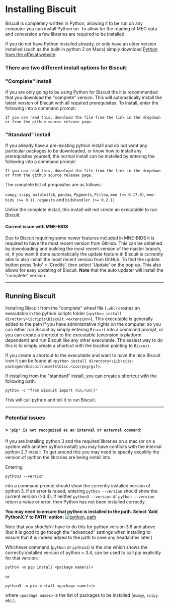 # Installing Biscuit

Biscuit is completely written in Python, allowing it to be run on any computer you can install Python on.
To allow for the reading of MEG data and conversion a few libraries are required to be installed.

If you do not have Python installed already, or only have an older version installed (such as the built-in python 2 on Macs) simply download [Python from the official website](https://www.python.org/downloads/).

### There are two different install options for Biscuit:

### "Complete" install

If you are only going to be using Python for Biscuit the it is recommended that you download the "complete" version.
This will automatically install the latest version of Biscuit with all required prerequisites.
To install, enter the following into a command prompt:
<pre><code id="gh_download_command_complete">If you can read this, download the file from the link in the dropdown or from the github source release page.</code></pre>

### "Standard" install

If you already have a pre-existing python install and do not want any particular packages to be downloaded, or know how to install any prerequisites yourself, the normal install can be installed by entering the following into a command prompt:

<pre><code id="gh_download_command_standard">If you can read this, download the file from the link in the dropdown or from the github source release page.</code></pre>

The complete list of prequisites are as follows:

`numpy`, `scipy`, `matplotlib`, `pandas`, `Pygments`, `Pillow`, `mne (>= 0.17.0)`, `mne-bids (>= 0.1)`, `requests` and `bidshandler (>= 0.2.1)`

Unlike the complete install, this install will not create an executable to run Biscuit.

#### Current issue with MNE-BIDS

Due to Biscuit requiring some newer features included in MNE-BIDS it is required to have the most recent version from GitHub.
This can be obtained by downloading and building the most recent version of the master branch, or, if you want it done automatically the update feature in Biscuit is currently able to also install the most recent version from GitHub.
To find the update button press 'Info' > 'Credits', then select 'Update' on the pop up. This also allows for easy updating of Biscuit.
**Note** that the auto updater will install the "complete" version.

---

## Running Biscuit

Installing Biscuit from the "complete" wheel file (`.whl`) creates an executable in the python scripts folder (`<python install directory>\Scripts\Biscuit.<extension>`).
This executable is generally added to the path if you have administrative rights on the computer, so you can either run Biscuit by simply entering `Biscuit` into a command prompt, or you can create a shortcut to the executable (extension is platform dependent) and run Biscuit like any other executable.
The easiest way to do this is to simply create a shortcut with the location pointing to `Biscuit`.

If you create a shortcut to the executable and want to have the nice Biscuit icon it can be found at `<python install directory>\Lib\site-packages\Biscuit\assets\bisc.<ico/png/gif>`.

If installing from the "standard" install, you can create a shortcut with the following path:
```
python -c "from Biscuit import run;run()"
```
This will call python and tell it to run Biscuit.

---

### Potential issues

#### > `'pip' is not recognized as an internal or external command`:

If you are installing python 3 and the required libraries on a mac (or on a system with another python install) you may have conflicts with the internal python 2.7 install. To get around this you may need to specify excplitly the version of python the libraries are being install into.

Entering
```
python3 --version
```
into a command prompt should show the currently installed version of python 3.
If an error is raised, entering `python --version` should show the current version (>3.4).
If neither `python3 --version` or `python --version` return a value or error, then Python has not been installed correctly.

**You may need to ensure that python is installed to the path. Select 'Add PythonX.Y to PATH' option:**
[![python_path](https://docs.python.org/3/_images/win_installer.png)](https://docs.python.org/3/using/windows.html)

Note that you *shouldn't* have to do this for python version 3.6 and above (but it is good to go though the "advanced" settings when installing to ensure that it is indeed added to the path to save any headaches later.)

Whichever command (`python` or `python3`) is the one which shows the correctly installed version of python > 3.4, can be used to call pip explicitly for that version:
```
python -m pip install <package name(s)>
```
or
```
python3 -m pip install <package name(s)>
```
where `<package names>` is the list of packages to be installed (`numpy`, `scipy` etc.).
